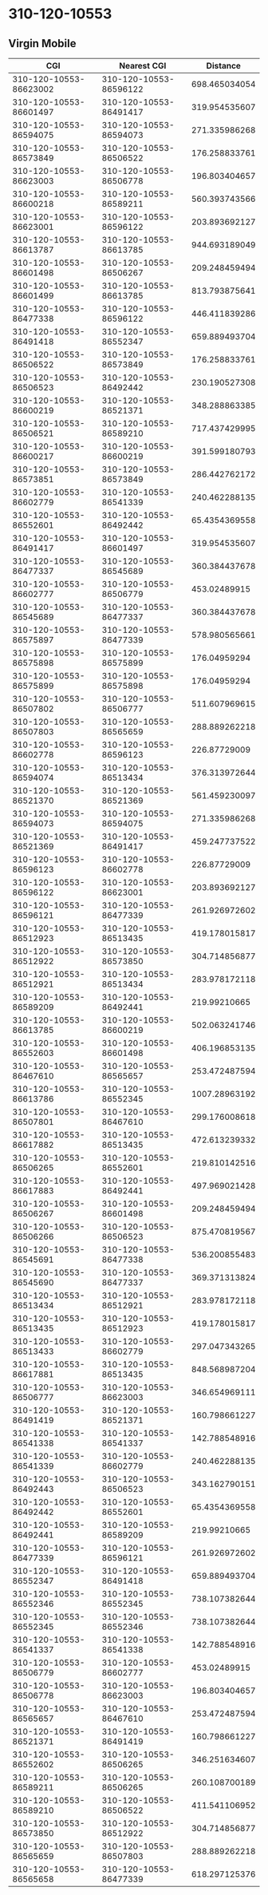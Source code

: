 # 310-120-10553
## Virgin Mobile


| CGI | Nearest CGI | Distance |
|-----|-------------|----------|
| 310-120-10553-86623002 | 310-120-10553-86596122 | 698.465034054 |
| 310-120-10553-86601497 | 310-120-10553-86491417 | 319.954535607 |
| 310-120-10553-86594075 | 310-120-10553-86594073 | 271.335986268 |
| 310-120-10553-86573849 | 310-120-10553-86506522 | 176.258833761 |
| 310-120-10553-86623003 | 310-120-10553-86506778 | 196.803404657 |
| 310-120-10553-86600218 | 310-120-10553-86589211 | 560.393743566 |
| 310-120-10553-86623001 | 310-120-10553-86596122 | 203.893692127 |
| 310-120-10553-86613787 | 310-120-10553-86613785 | 944.693189049 |
| 310-120-10553-86601498 | 310-120-10553-86506267 | 209.248459494 |
| 310-120-10553-86601499 | 310-120-10553-86613785 | 813.793875641 |
| 310-120-10553-86477338 | 310-120-10553-86596122 | 446.411839286 |
| 310-120-10553-86491418 | 310-120-10553-86552347 | 659.889493704 |
| 310-120-10553-86506522 | 310-120-10553-86573849 | 176.258833761 |
| 310-120-10553-86506523 | 310-120-10553-86492442 | 230.190527308 |
| 310-120-10553-86600219 | 310-120-10553-86521371 | 348.288863385 |
| 310-120-10553-86506521 | 310-120-10553-86589210 | 717.437429995 |
| 310-120-10553-86600217 | 310-120-10553-86600219 | 391.599180793 |
| 310-120-10553-86573851 | 310-120-10553-86573849 | 286.442762172 |
| 310-120-10553-86602779 | 310-120-10553-86541339 | 240.462288135 |
| 310-120-10553-86552601 | 310-120-10553-86492442 | 65.4354369558 |
| 310-120-10553-86491417 | 310-120-10553-86601497 | 319.954535607 |
| 310-120-10553-86477337 | 310-120-10553-86545689 | 360.384437678 |
| 310-120-10553-86602777 | 310-120-10553-86506779 | 453.02489915 |
| 310-120-10553-86545689 | 310-120-10553-86477337 | 360.384437678 |
| 310-120-10553-86575897 | 310-120-10553-86477339 | 578.980565661 |
| 310-120-10553-86575898 | 310-120-10553-86575899 | 176.04959294 |
| 310-120-10553-86575899 | 310-120-10553-86575898 | 176.04959294 |
| 310-120-10553-86507802 | 310-120-10553-86506777 | 511.607969615 |
| 310-120-10553-86507803 | 310-120-10553-86565659 | 288.889262218 |
| 310-120-10553-86602778 | 310-120-10553-86596123 | 226.87729009 |
| 310-120-10553-86594074 | 310-120-10553-86513434 | 376.313972644 |
| 310-120-10553-86521370 | 310-120-10553-86521369 | 561.459230097 |
| 310-120-10553-86594073 | 310-120-10553-86594075 | 271.335986268 |
| 310-120-10553-86521369 | 310-120-10553-86491417 | 459.247737522 |
| 310-120-10553-86596123 | 310-120-10553-86602778 | 226.87729009 |
| 310-120-10553-86596122 | 310-120-10553-86623001 | 203.893692127 |
| 310-120-10553-86596121 | 310-120-10553-86477339 | 261.926972602 |
| 310-120-10553-86512923 | 310-120-10553-86513435 | 419.178015817 |
| 310-120-10553-86512922 | 310-120-10553-86573850 | 304.714856877 |
| 310-120-10553-86512921 | 310-120-10553-86513434 | 283.978172118 |
| 310-120-10553-86589209 | 310-120-10553-86492441 | 219.99210665 |
| 310-120-10553-86613785 | 310-120-10553-86600219 | 502.063241746 |
| 310-120-10553-86552603 | 310-120-10553-86601498 | 406.196853135 |
| 310-120-10553-86467610 | 310-120-10553-86565657 | 253.472487594 |
| 310-120-10553-86613786 | 310-120-10553-86552345 | 1007.28963192 |
| 310-120-10553-86507801 | 310-120-10553-86467610 | 299.176008618 |
| 310-120-10553-86617882 | 310-120-10553-86513435 | 472.613239332 |
| 310-120-10553-86506265 | 310-120-10553-86552601 | 219.810142516 |
| 310-120-10553-86617883 | 310-120-10553-86492441 | 497.969021428 |
| 310-120-10553-86506267 | 310-120-10553-86601498 | 209.248459494 |
| 310-120-10553-86506266 | 310-120-10553-86506523 | 875.470819567 |
| 310-120-10553-86545691 | 310-120-10553-86477338 | 536.200855483 |
| 310-120-10553-86545690 | 310-120-10553-86477337 | 369.371313824 |
| 310-120-10553-86513434 | 310-120-10553-86512921 | 283.978172118 |
| 310-120-10553-86513435 | 310-120-10553-86512923 | 419.178015817 |
| 310-120-10553-86513433 | 310-120-10553-86602779 | 297.047343265 |
| 310-120-10553-86617881 | 310-120-10553-86513435 | 848.568987204 |
| 310-120-10553-86506777 | 310-120-10553-86623003 | 346.654969111 |
| 310-120-10553-86491419 | 310-120-10553-86521371 | 160.798661227 |
| 310-120-10553-86541338 | 310-120-10553-86541337 | 142.788548916 |
| 310-120-10553-86541339 | 310-120-10553-86602779 | 240.462288135 |
| 310-120-10553-86492443 | 310-120-10553-86506523 | 343.162790151 |
| 310-120-10553-86492442 | 310-120-10553-86552601 | 65.4354369558 |
| 310-120-10553-86492441 | 310-120-10553-86589209 | 219.99210665 |
| 310-120-10553-86477339 | 310-120-10553-86596121 | 261.926972602 |
| 310-120-10553-86552347 | 310-120-10553-86491418 | 659.889493704 |
| 310-120-10553-86552346 | 310-120-10553-86552345 | 738.107382644 |
| 310-120-10553-86552345 | 310-120-10553-86552346 | 738.107382644 |
| 310-120-10553-86541337 | 310-120-10553-86541338 | 142.788548916 |
| 310-120-10553-86506779 | 310-120-10553-86602777 | 453.02489915 |
| 310-120-10553-86506778 | 310-120-10553-86623003 | 196.803404657 |
| 310-120-10553-86565657 | 310-120-10553-86467610 | 253.472487594 |
| 310-120-10553-86521371 | 310-120-10553-86491419 | 160.798661227 |
| 310-120-10553-86552602 | 310-120-10553-86506265 | 346.251634607 |
| 310-120-10553-86589211 | 310-120-10553-86506265 | 260.108700189 |
| 310-120-10553-86589210 | 310-120-10553-86506522 | 411.541106952 |
| 310-120-10553-86573850 | 310-120-10553-86512922 | 304.714856877 |
| 310-120-10553-86565659 | 310-120-10553-86507803 | 288.889262218 |
| 310-120-10553-86565658 | 310-120-10553-86477339 | 618.297125376 |
